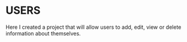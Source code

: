 # USERS

Here I created a project that will allow users to add, edit, view or delete information about themselves.
